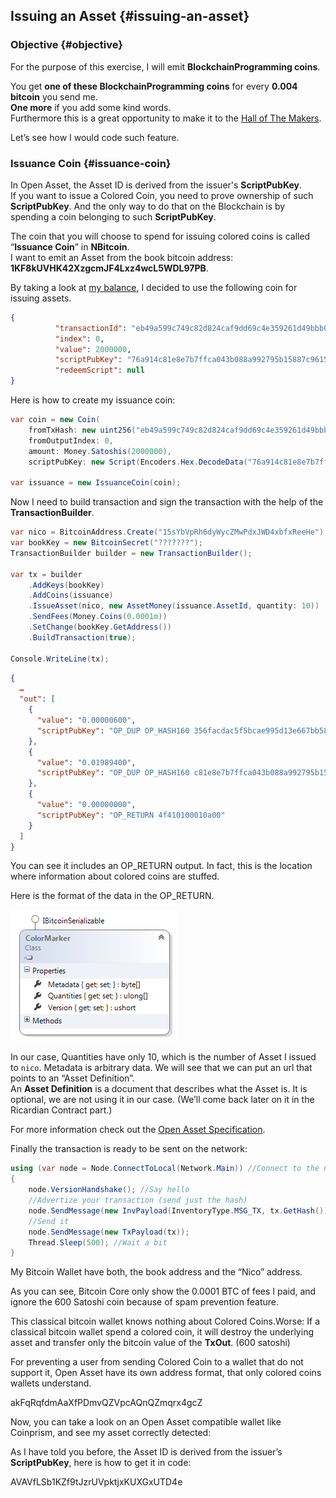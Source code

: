 ## Issuing an Asset {#issuing-an-asset}

### Objective {#objective}

For the purpose of this exercise, I will emit **BlockchainProgramming coins**.  

You get **one of these BlockchainProgramming coins** for every **0.004 bitcoin** you send me.  
**One more**  if you add some kind words.  
Furthermore this is a great opportunity to make it to the [Hall of The Makers](http://n.bitcoin.ninja/). 

Let’s see how I would code such feature.

### Issuance Coin {#issuance-coin}

In Open Asset, the Asset ID is derived from the issuer's **ScriptPubKey**.  
If you want to issue a Colored Coin, you need to prove ownership of such **ScriptPubKey**. And the only way to do that on the Blockchain is by spending a coin belonging to such **ScriptPubKey**.

The coin that you will choose to spend for issuing colored coins is called “**Issuance Coin**” in **NBitcoin**.  
I want to emit an Asset from the book bitcoin address: **1KF8kUVHK42XzgcmJF4Lxz4wcL5WDL97PB**.

By taking a look at [my balance](http://rapidbase-test.azurewebsites.net/balances/1KF8kUVHK42XzgcmJF4Lxz4wcL5WDL97PB?unspentOnly=true), I decided to use the following coin for issuing assets.  

```json
{
          "transactionId": "eb49a599c749c82d824caf9dd69c4e359261d49bbb0b9d6dc18c59bc9214e43b",
          "index": 0,
          "value": 2000000,
          "scriptPubKey": "76a914c81e8e7b7ffca043b088a992795b15887c96159288ac",
          "redeemScript": null
} 
```  

Here is how to create my issuance coin:  

```cs
var coin = new Coin(
    fromTxHash: new uint256("eb49a599c749c82d824caf9dd69c4e359261d49bbb0b9d6dc18c59bc9214e43b"),
    fromOutputIndex: 0,
    amount: Money.Satoshis(2000000),
    scriptPubKey: new Script(Encoders.Hex.DecodeData("76a914c81e8e7b7ffca043b088a992795b15887c96159288ac")));

var issuance = new IssuanceCoin(coin);
```  

Now I need to build transaction and sign the transaction with the help of the **TransactionBuilder**.  

```cs
var nico = BitcoinAddress.Create("15sYbVpRh6dyWycZMwPdxJWD4xbfxReeHe");
var bookKey = new BitcoinSecret("???????");
TransactionBuilder builder = new TransactionBuilder();
            
var tx = builder
    .AddKeys(bookKey)
    .AddCoins(issuance)
    .IssueAsset(nico, new AssetMoney(issuance.AssetId, quantity: 10))
    .SendFees(Money.Coins(0.0001m))
    .SetChange(bookKey.GetAddress())
    .BuildTransaction(true);

Console.WriteLine(tx);
```  

```json
{
  …
  "out": [
    {
      "value": "0.00000600",
      "scriptPubKey": "OP_DUP OP_HASH160 356facdac5f5bcae995d13e667bb5864fd1e7d59 OP_EQUALVERIFY OP_CHECKSIG"
    },
    {
      "value": "0.01989400",
      "scriptPubKey": "OP_DUP OP_HASH160 c81e8e7b7ffca043b088a992795b15887c961592 OP_EQUALVERIFY OP_CHECKSIG"
    },
    {
      "value": "0.00000000",
      "scriptPubKey": "OP_RETURN 4f410100010a00"
    }
  ]
}
```  

You can see it includes an OP_RETURN output. In fact, this is the location where information about colored coins are stuffed.

Here is the format of the data in the OP_RETURN.  

![](../assets/ColorMaker.png)  

In our case, Quantities have only 10, which is the number of Asset I issued to ```nico```. Metadata is arbitrary data. We will see that we can put an url that points to an “Asset Definition”.  
An **Asset Definition** is a document that describes what the Asset is. It is optional, we are not using it in our case. (We’ll come back later on it in the Ricardian Contract part.)  

For more information check out the [Open Asset Specification](https://github.com/OpenAssets/open-assets-protocol/blob/master/specification.mediawiki).

Finally the transaction is ready to be sent on the network:  

```cs  
using (var node = Node.ConnectToLocal(Network.Main)) //Connect to the node
{
    node.VersionHandshake(); //Say hello
    //Advertize your transaction (send just the hash)
    node.SendMessage(new InvPayload(InventoryType.MSG_TX, tx.GetHash()));
    //Send it
    node.SendMessage(new TxPayload(tx));
    Thread.Sleep(500); //Wait a bit
}
```

My Bitcoin Wallet have both, the book address and the “Nico” address.

As you can see, Bitcoin Core only show the 0.0001 BTC of fees I paid, and ignore the 600 Satoshi coin because of spam prevention feature.

This classical bitcoin wallet knows nothing about Colored Coins.Worse: If a classical bitcoin wallet spend a colored coin, it will destroy the underlying asset and transfer only the bitcoin value of the **TxOut**. (600 satoshi)

For preventing a user from sending Colored Coin to a wallet that do not support it, Open Asset have its own address format, that only colored coins wallets understand.

akFqRqfdmAaXfPDmvQZVpcAQnQZmqrx4gcZ

Now, you can take a look on an Open Asset compatible wallet like Coinprism, and see my asset correctly detected:

As I have told you before, the Asset ID is derived from the issuer’s **ScriptPubKey**, here is how to get it in code:

AVAVfLSb1KZf9tJzrUVpktjxKUXGxUTD4e